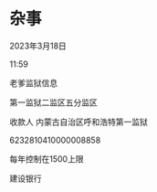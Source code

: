 # 杂事


2023年3月18日

11:59

 

老爹监狱信息

第一监狱二监区五分监区

收款人 内蒙古自治区呼和浩特第一监狱

6232810410000008858

每年控制在1500上限

建设银行

 
